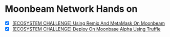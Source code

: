 # Moonbeam Network Hands on

- [x] [[ECOSYSTEM CHALLENGE] Using Remix And MetaMask On Moonbeam](./using-remix-and-metamask-on-moonbeam.md)
- [x] [[ECOSYSTEM CHALLENGE] Deploy On Moonbase Alpha Using Truffle](./deploy-on-moonbase-alpha-using-truffle.md)
